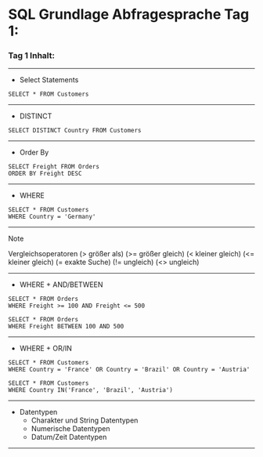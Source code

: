 # SQL Grundlage Abfragesprache Tag 1:

### Tag 1 Inhalt:
---
* Select Statements
```
SELECT * FROM Customers
```
---
* DISTINCT
```
SELECT DISTINCT Country FROM Customers
```
---
* Order By
```
SELECT Freight FROM Orders
ORDER BY Freight DESC
```
---
* WHERE
```
SELECT * FROM Customers
WHERE Country = 'Germany'
```
---
>[!NOTE]
> Vergleichsoperatoren
> (> größer als)
> (>= größer gleich)
> (< kleiner gleich)
> (<= kleiner gleich)
> (= exakte Suche)
> (!= ungleich)
> (<> ungleich)
---
* WHERE + AND/BETWEEN
```
SELECT * FROM Orders
WHERE Freight >= 100 AND Freight <= 500

SELECT * FROM Orders
WHERE Freight BETWEEN 100 AND 500
```
---
* WHERE + OR/IN
```
SELECT * FROM Customers
WHERE Country = 'France' OR Country = 'Brazil' OR Country = 'Austria'

SELECT * FROM Customers
WHERE Country IN('France', 'Brazil', 'Austria')
```
---
* Datentypen
  * Charakter und String Datentypen
  * Numerische Datentypen
  * Datum/Zeit Datentypen
---


